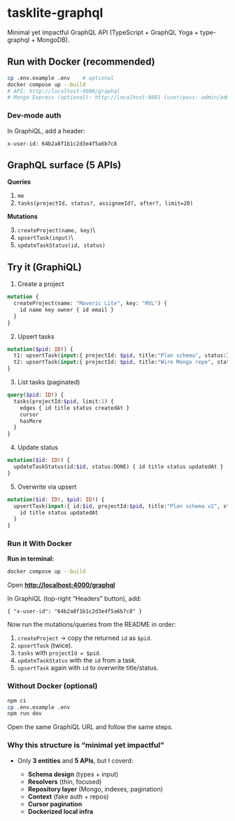 # tasklite-graphql

Minimal yet impactful GraphQL API (TypeScript + GraphQL Yoga + type-graphql + MongoDB).

## Run with Docker (recommended)
```bash
cp .env.example .env    # optional
docker compose up --build
# API: http://localhost:4000/graphql
# Mongo Express (optional): http://localhost:8081 (user/pass: admin/admin)
```

### Dev-mode auth

In GraphiQL, add a header:

```x-user-id: 64b2a8f1b1c2d3e4f5a6b7c8```


## GraphQL surface (5 APIs)

**Queries**

1. `me`
2. `tasks(projectId, status?, assigneeId?, after?, limit=20)`

**Mutations**

3. `createProject(name, key)`\
4. `upsertTask(input)`\
5. `updateTaskStatus(id, status)`

## Try it (GraphiQL)

1. Create a project

```graphql
mutation {
  createProject(name: "Maveric Lite", key: "MVL") {
    id name key owner { id email }
  }
}
```

2. Upsert tasks

```graphql
mutation($pid: ID!) {
  t1: upsertTask(input:{ projectId: $pid, title:"Plan schema", status:IN_PROGRESS }) { id title status }
  t2: upsertTask(input:{ projectId: $pid, title:"Wire Mongo repo", status:TODO }) { id title status }
}
```

3. List tasks (paginated)

```graphql
query($pid: ID!) {
  tasks(projectId:$pid, limit:1) {
    edges { id title status createdAt }
    cursor
    hasMore
  }
}
```

4. Update status

```graphql
mutation($id: ID!) {
  updateTaskStatus(id:$id, status:DONE) { id title status updatedAt }
}
```

5. Overwrite via upsert

```graphql
mutation($id: ID!, $pid: ID!) {
  upsertTask(input:{ id:$id, projectId:$pid, title:"Plan schema v2", status:DONE }) {
    id title status updatedAt
  }
}
```




### Run it With Docker

**Run in terminal:**

```bash
docker compose up --build
```

Open **[http://localhost:4000/graphql](http://localhost:4000/graphql)** 

In GraphiQL (top-right “Headers” button), add:

```
{ "x-user-id": "64b2a8f1b1c2d3e4f5a6b7c8" }
```

Now run the mutations/queries from the README in order:

1. `createProject` → copy the returned `id` as `$pid`.
2. `upsertTask` (twice).
3. `tasks` with `projectId = $pid`.
4. `updateTaskStatus` with the `id` from a task.
5. `upsertTask` again with `id` to overwrite title/status.

### Without Docker (optional)

```bash
npm ci
cp .env.example .env
npm run dev
```

Open the same GraphiQL URL and follow the same steps.


### Why this structure is “minimal yet impactful”

* Only **3 entities** and **5 APIs**, but I coverd:

  * **Schema design** (types + input)
  * **Resolvers** (thin, focused)
  * **Repository layer** (Mongo, indexes, pagination)
  * **Context** (fake auth + repos)
  * **Cursor pagination**
  * **Dockerized local infra**


